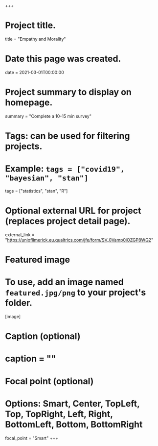 +++
# Project title.
title = "Empathy and Morality"

# Date this page was created.
date = 2021-03-01T00:00:00

# Project summary to display on homepage.
summary = "Complete a 10-15 min survey"

# Tags: can be used for filtering projects.
# Example: `tags = ["covid19", "bayesian", "stan"]`
tags = ["statistics", "stan", "R"]

# Optional external URL for project (replaces project detail page).
external_link = "https://unioflimerick.eu.qualtrics.com/jfe/form/SV_0Vamp0iOZGP8WG2"

# Featured image
# To use, add an image named `featured.jpg/png` to your project's folder.
[image]
  # Caption (optional)
  # caption = ""

  # Focal point (optional)
  # Options: Smart, Center, TopLeft, Top, TopRight, Left, Right, BottomLeft, Bottom, BottomRight
  focal_point = "Smart"
+++
